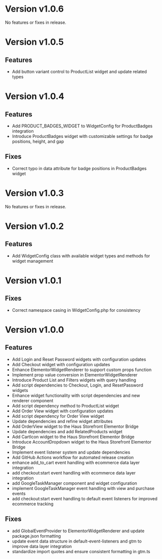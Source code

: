 # Version v1.0.6

No features or fixes in release.

# Version v1.0.5

## Features
- Add button variant control to ProductList widget and update related types

# Version v1.0.4

## Features
- Add PRODUCT_BADGES_WIDGET to WidgetConfig for ProductBadges integration
- Introduce ProductBadges widget with customizable settings for badge positions, height, and gap

## Fixes
- Correct typo in data attribute for badge positions in ProductBadges widget

# Version v1.0.3

No features or fixes in release.

# Version v1.0.2

## Features
- Add WidgetConfig class with available widget types and methods for widget management

# Version v1.0.1

## Fixes
- Correct namespace casing in WidgetConfig.php for consistency

# Version v1.0.0

## Features
- Add Login and Reset Password widgets with configuration updates
- Add Checkout widget with configuration updates
- Enhance ElementorWidgetRenderer to support custom props function
- Implement prop value conversion in ElementorWidgetRenderer
- Introduce Product List and Filters widgets with query handling
- Add script dependencies to Checkout, Login, and ResetPassword widgets
- Enhance widget functionality with script dependencies and new renderer component
- Add script dependency method to ProductList widget
- Add Order View widget with configuration updates
- Add script dependency for Order View widget
- Update dependencies and refine widget attributes
- Add OrderView widget to the Haus Storefront Elementor Bridge
- Update dependencies and add RelatedProducts widget
- Add CartIcon widget to the Haus Storefront Elementor Bridge
- Introduce AccountDropdown widget to the Haus Storefront Elementor Bridge
- Implement event listener system and update dependencies
- Add GitHub Actions workflow for automated release creation
- enhance add_to_cart event handling with ecommerce data layer integration
- add checkout:start event handling with ecommerce data layer integration
- add GoogleTaskManager component and widget configuration
- implement GoogleTaskManager event handling with view and purchase events
- add checkout:start event handling to default event listeners for improved ecommerce tracking

## Fixes
- add GlobalEventProvider to ElementorWidgetRenderer and update package.json formatting
- update event data structure in default-event-listeners and gtm to improve data layer integration
- standardize import quotes and ensure consistent formatting in gtm.ts
